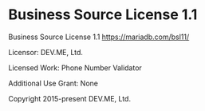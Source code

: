 Business Source License 1.1
=====================
Business Source License 1.1 https://mariadb.com/bsl11/

Licensor: DEV.ME, Ltd.

Licensed Work: Phone Number Validator

Additional Use Grant: None

Copyright 2015-present DEV.ME, Ltd.

